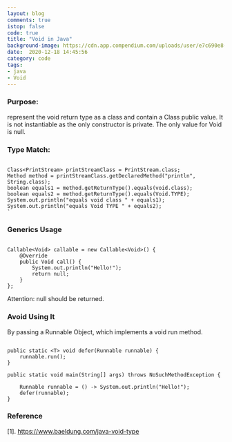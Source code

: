 ```yaml
---
layout: blog
comments: true
istop: false
code: true
title: "Void in Java"
background-image: https://cdn.app.compendium.com/uploads/user/e7c690e8-6ff9-102a-ac6d-e4aebca50425/db1601e0-5f67-4d76-a6d1-3d5e5f2ca2d7/File/0d6e6e95bd1dab36ae3e9a8ba1493af0/completablefuture_in_java_8_.png
date:  2020-12-18 14:45:56
category: code
tags:
- java
- Void
---
```


### Purpose:
represent the void return type as a class and contain a Class<Void> public value. 
It is not instantiable as the only constructor is private.
The only value for Void is null.

### Type Match:
```

Class<PrintStream> printStreamClass = PrintStream.class;
Method method = printStreamClass.getDeclaredMethod("println", String.class);
boolean equals1 = method.getReturnType().equals(void.class);
boolean equals2 = method.getReturnType().equals(Void.TYPE);
System.out.println("equals void class " + equals1);
System.out.println("equals Void TYPE " + equals2);
`
```

### Generics Usage
```

Callable<Void> callable = new Callable<Void>() {
    @Override
    public Void call() {
        System.out.println("Hello!");
        return null;
    }
};

```
Attention: null should be returned.

### Avoid Using It
By passing a Runnable Object, which implements a void run method.
```

public static <T> void defer(Runnable runnable) {
    runnable.run();
}

public static void main(String[] args) throws NoSuchMethodException {

    Runnable runnable = () -> System.out.println("Hello!");
    defer(runnable);
}

```

### Reference
[1]. https://www.baeldung.com/java-void-type